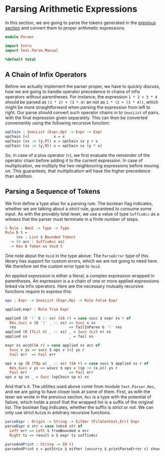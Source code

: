 # Parsing Arithmetic Expressions

In this section, we are going to parse the tokens generated
in the [previous section](Intro.md) and convert them to proper
arithmetic expressions.

```idris
module Parser

import Intro
import Text.Parse.Manual

%default total
```

## A Chain of Infix Operators

Before we actually implement the parser proper, we have to quickly
discuss, how we are going to handle operator precedence in chains
of infix operators without parentheses. For instance, the expression
`1 * 2 + 3 * 4` should be parsed as `(1 * 2) + (3 * 4)` an not as
`1 * (2 + (3 * 4))`, which might be more straightforward when parsing
the expression from left to right. Our parse should convert such
operator chains in to `SnocList` of pairs, with the final expression
given separately. This can then be converted conveniently using the following
recursive function:

```idris
opChain : SnocList (Expr,Op) -> Expr -> Expr
opChain [<]           x = x
opChain (sx :< (y,P)) x = opChain sx y + x
opChain (sx :< (y,M)) x = opChain sx (y * x)
```

So, in case of a plus operator (`+`), we first evaluate the
remainder of the operator chain before adding it to the current
expression. In case of multiplication, we multiply the
two neighbouring expressions before moving on. This guarantees,
that multiplication will have the higher precedence than addition.

## Parsing a Sequence of Tokens

We first define a type alias for a parsing rule. The boolean flag
indicates, whether we are talking about a *strict* rule, guaranteed
to consume some input. As with the provably total lexer, we
use a value of type `SuffixAcc` as a witness that the parser must
terminate in a finite number of steps.

```idris
0 Rule : Bool -> Type -> Type
Rule b t =
     (xs : List $ Bounded Token)
  -> (0 acc : SuffixAcc xs)
  -> Res b Token xs Void t
```

One note about the `Void` in the type above: The `ParseError` type
of this library has support for custom errors, which we are not going
to need here. We therefore set the custom error type to `Void`.

An *applied expression* is either a literal, a complex expression wrapped
in parentheses. An expression is a
a chain of one or more applied expressions linked via infix operators.
Here are the necessary mutually recursive functions require to
express this:

```idris
ops : Expr -> SnocList (Expr,Op) -> Rule False Expr

applied,expr : Rule True Expr

applied (B '(' b :: xs) (SA r) = case succ $ expr xs r of
  Res.Succ v (B ')' _ :: xs) => Succ v xs
  res                        => failInParen b '(' res
applied (B (TLit n) _ :: xs) _ = Succ (Lit n) xs
applied xs                   _ = fail xs

expr xs acc@(SA r) = case applied xs acc of
  Succ v ys => succ $ ops v [<] ys r
  Fail err  => Fail err

ops x sp (B (TOp o) _ :: xs) (SA r) = case succ $ applied xs r of
  Res.Succ v ys => wsucc $ ops v (sp :< (x,o)) ys r
  Fail err                   => Fail err
ops x sp xs _ = Succ (opChain sp x) xs
```

And that's it. The utilities used above come from module `Text.Parser.Res`,
and we are going to have closer look at some of them. First, as with the
lexer we wrote in the previous section, `Res` is a type with the potential
of failure, which holds a proof that the wrapped list is a suffix
of the original list. The boolean flag indicates, whether the suffix is
strict or not. We can only use strict `Rule`s in arbitrary recursive
functions.

```idris
parseExpr : Origin -> String -> Either (FileContext,Err) Expr
parseExpr o str = case toks4 str of
  Left err => Left $ fromBounded o err
  Right ts => result o $ expr ts suffixAcc

parseAndPrint : String -> IO ()
parseAndPrint s = putStrLn $ either (uncurry $ printParseError s) show (parseExpr Virtual s)
```

<!-- vi: filetype=idris2:syntax=markdown
-->
